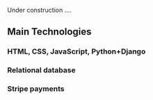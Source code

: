 Under construction ....

## Main Technologies

### HTML, CSS, JavaScript, Python+Django
### Relational database
### Stripe payments

